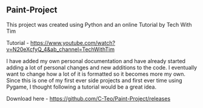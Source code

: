 ## Paint-Project

This project was created using Python and an online Tutorial by Tech With Tim

Tutorial - https://www.youtube.com/watch?v=N20eXcfyQ_4&ab_channel=TechWithTim

I have added my own personal documentation and have already started adding a 
lot of personal changes and new additions to the code. I eventually want to
change how a lot of it is formatted so it becomes more my own. Since this is
one of my first ever side projects and first ever time using Pygame, I thought
following a tutorial would be a great idea.

Download here - https://github.com/C-Teo/Paint-Project/releases

